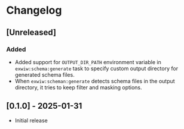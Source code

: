 # Changelog

## [Unreleased]

### Added

- Added support for `OUTPUT_DIR_PATH` environment variable in `exwiw:schema:generate` task to specify custom output directory for generated schema files.
- When `exwiw:scheman:generate` detects schema files in the output directory, it tries to keep filter and masking options.

## [0.1.0] - 2025-01-31

- Initial release
